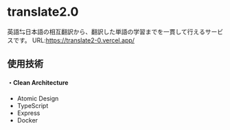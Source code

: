 # translate2.0

英語⇆日本語の相互翻訳から、翻訳した単語の学習までを一貫して行えるサービスです。
URL:https://translate2-0.vercel.app/

## 使用技術
#### ・Clean Architecture
- Atomic Design
- TypeScript
- Express
- Docker

